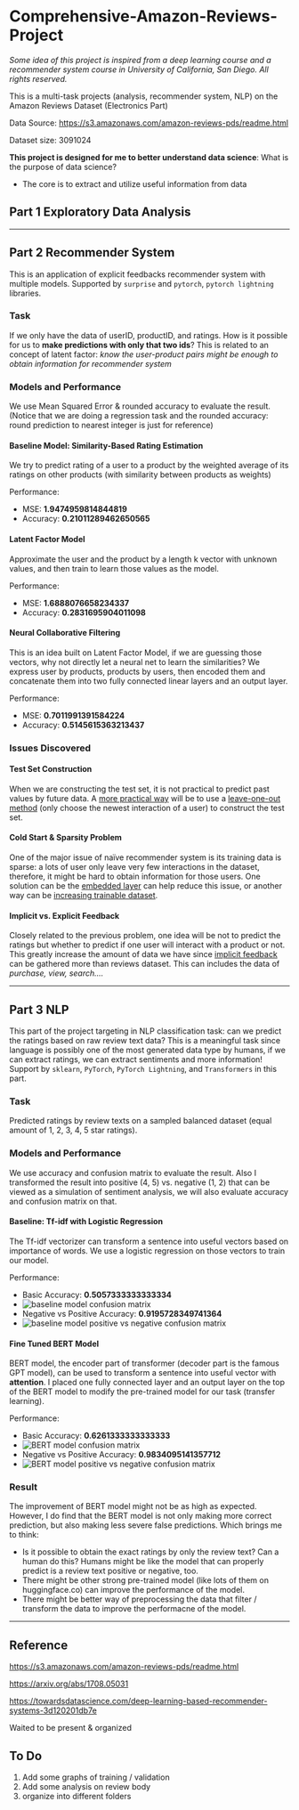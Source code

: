 # Comprehensive-Amazon-Reviews-Project

*Some idea of this project is inspired from a deep learning course and a recommender system course in University of California, San Diego. All rights reserved.*



This is a multi-task projects (analysis, recommender system, NLP) on the Amazon Reviews Dataset (Electronics Part)

Data Source: https://s3.amazonaws.com/amazon-reviews-pds/readme.html

Dataset size: 3091024



**This project is designed for me to better understand data science**: What is the purpose of data science?

- The core is to extract and utilize useful information from data



## Part 1 Exploratory Data Analysis


---


## Part 2 Recommender System

This is an application of explicit feedbacks recommender system with multiple models. Supported by `surprise` and `pytorch`, `pytorch lightning` libraries.

### Task

If we only have the data of userID, productID, and ratings. How is it possible for us to **make predictions with only that two ids**? This is related to an concept of latent factor: *know the user-product pairs might be enough to obtain information for recommender system*

### Models and Performance

We use Mean Squared Error & rounded accuracy to evaluate the result. (Notice that we are doing a regression task and the rounded accuracy: round prediction to nearest integer is just for reference)

#### Baseline Model: Similarity-Based Rating Estimation

We try to predict rating of a user to a product by the weighted average of its ratings on other products (with similarity between products as weights)

Performance: 

- MSE: **1.9474959814844819**
- Accuracy: **0.21011289462650565**

#### Latent Factor Model

Approximate the user and the product by a length k vector with unknown values, and then train to learn those values as the model. 

Performance:

- MSE: **1.6888076658234337**
- Accuracy: **0.2831695904011098**

#### Neural Collaborative Filtering

This is an idea built on Latent Factor Model, if we are guessing those vectors, why not directly let a neural net to learn the similarities? We express user by products, products by users, then encoded them and concatenate them into two fully connected linear layers and an output layer.

Performance:

- MSE: **0.7011991391584224**
- Accuracy: **0.5145615363213437**



### Issues Discovered

#### Test Set Construction

When we are constructing the test set, it is not practical to predict past values by future data. A <u>more practical way</u> will be to use a  <u>leave-one-out method</u> (only choose the newest interaction of a user) to construct the test set.

#### Cold Start & Sparsity Problem

One of the major issue of naïve recommender system is its training data is sparse: a lots of user only leave very few interactions in the dataset, therefore, it might be hard to obtain information for those users. One solution can be the <u>embedded layer</u> can help reduce this issue, or another way can be <u>increasing trainable dataset</u>.

#### Implicit vs. Explicit Feedback

Closely related to the previous problem, one idea will be not to predict the ratings but whether to predict if one user will interact with a product or not. This greatly increase the amount of data we have since <u>implicit feedback</u> can be gathered more than reviews dataset. This can includes the data of *purchase, view, search....*

---

## Part 3 NLP 

This part of the project targeting in NLP classification task: can we predict the ratings based on raw review text data? This is a meaningful task since language is possibly one of the most generated data type by humans, if we can extract ratings, we can extract sentiments and more information! Support by `sklearn`, `PyTorch`, `PyTorch Lightning`, and `Transformers` in this part.

### Task

Predicted ratings by review texts on a sampled balanced dataset (equal amount of 1, 2, 3, 4, 5 star ratings).



### Models and Performance

We use accuracy and confusion matrix to evaluate the result. Also I transformed the result into positive (4, 5) vs. negative (1, 2) that can be viewed as a simulation of sentiment analysis, we will also evaluate accuracy and confusion matrix on that.

#### Baseline: Tf-idf with Logistic Regression

The Tf-idf vectorizer can transform a sentence into useful vectors based on importance of words. We use a logistic regression on those vectors to train our model.

Performance:

- Basic Accuracy: **0.5057333333333334**
- ![baseline model confusion matrix](https://github.com/KULcoder/Comprehensive-Amazon-Reviews-Project/blob/main/Part3_NLP/images/baseline_cm.png)
- Negative vs Positive Accuracy: **0.9195728349741364**
- ![baseline model positive vs negative confusion matrix](https://github.com/KULcoder/Comprehensive-Amazon-Reviews-Project/blob/main/Part3_NLP/images/baseline_np_cm.png)

#### Fine Tuned BERT Model

BERT model, the encoder part of transformer (decoder part is the famous GPT model), can be used to transform a sentence into useful vector with **attention**. I placed one fully connected layer and an output layer on the top of the BERT model to modify the pre-trained model for our task (transfer learning).

Performance:

- Basic Accuracy: **0.6261333333333333**
- ![BERT model confusion matrix](https://github.com/KULcoder/Comprehensive-Amazon-Reviews-Project/blob/main/Part3_NLP/images/bert_cm.png)
- Negative vs Positive Accuracy: **0.9834095141357712**
- ![BERT model positive vs negative confusion matrix](https://github.com/KULcoder/Comprehensive-Amazon-Reviews-Project/blob/main/Part3_NLP/images/bert_np_cm.png)



### Result

The improvement of BERT model might not be as high as expected. However, I do find that the BERT model is not only making more correct prediction, but also making less severe false predictions. Which brings me to think:

- Is it possible to obtain the exact ratings by only the review text? Can a human do this? Humans might be like the model that can properly predict is a review text positive or negative, too.
- There might be other strong pre-trained model (like lots of them on huggingface.co) can improve the performance of the model.
- There might be better way of preprocessing the data that filter / transform the data to improve the performacne of the model.



---

## Reference

https://s3.amazonaws.com/amazon-reviews-pds/readme.html

https://arxiv.org/abs/1708.05031

https://towardsdatascience.com/deep-learning-based-recommender-systems-3d120201db7e





Waited to be present & organized

## To Do

1. Add some graphs of training / validation
2. Add some analysis on review body
3. organize into different folders
